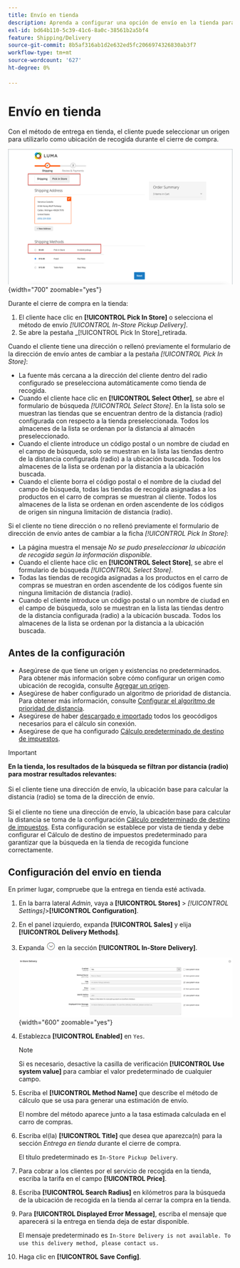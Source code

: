 ```yaml
---
title: Envío en tienda
description: Aprenda a configurar una opción de envío en la tienda para su tienda.
exl-id: bd64b110-5c39-41c6-8a0c-38561b2a5bf4
feature: Shipping/Delivery
source-git-commit: 8b5af316ab1d2e632ed5fc2066974326830ab3f7
workflow-type: tm+mt
source-wordcount: '627'
ht-degree: 0%

---
```


# Envío en tienda

Con el método de entrega en tienda, el cliente puede seleccionar un origen para utilizarlo como ubicación de recogida durante el cierre de compra.

![Método de envío en tienda al finalizar la compra](./assets/luma-in-store-example.png){width="700" zoomable="yes"}

Durante el cierre de compra en la tienda:

1. El cliente hace clic en **[!UICONTROL Pick In Store]** o selecciona el método de envío _[!UICONTROL In-Store Pickup Delivery]_.
1. Se abre la pestaña _[!UICONTROL Pick In Store]_retirada.

Cuando el cliente tiene una dirección o rellenó previamente el formulario de la dirección de envío antes de cambiar a la pestaña _[!UICONTROL Pick In Store]_:

- La fuente más cercana a la dirección del cliente dentro del radio configurado se preselecciona automáticamente como tienda de recogida.
- Cuando el cliente hace clic en **[!UICONTROL Select Other]**, se abre el formulario de búsqueda _[!UICONTROL Select Store]_. En la lista solo se muestran las tiendas que se encuentran dentro de la distancia (radio) configurada con respecto a la tienda preseleccionada. Todos los almacenes de la lista se ordenan por la distancia al almacén preseleccionado.
- Cuando el cliente introduce un código postal o un nombre de ciudad en el campo de búsqueda, solo se muestran en la lista las tiendas dentro de la distancia configurada (radio) a la ubicación buscada. Todos los almacenes de la lista se ordenan por la distancia a la ubicación buscada.
- Cuando el cliente borra el código postal o el nombre de la ciudad del campo de búsqueda, todas las tiendas de recogida asignadas a los productos en el carro de compras se muestran al cliente. Todos los almacenes de la lista se ordenan en orden ascendente de los códigos de origen sin ninguna limitación de distancia (radio).

Si el cliente no tiene dirección o no rellenó previamente el formulario de dirección de envío antes de cambiar a la ficha _[!UICONTROL Pick In Store]_:

- La página muestra el mensaje _No se pudo preseleccionar la ubicación de recogida según la información disponible_.
- Cuando el cliente hace clic en **[!UICONTROL Select Store]**, se abre el formulario de búsqueda _[!UICONTROL Select Store]_.
- Todas las tiendas de recogida asignadas a los productos en el carro de compras se muestran en orden ascendente de los códigos fuente sin ninguna limitación de distancia (radio).
- Cuando el cliente introduce un código postal o un nombre de ciudad en el campo de búsqueda, solo se muestran en la lista las tiendas dentro de la distancia configurada (radio) a la ubicación buscada. Todos los almacenes de la lista se ordenan por la distancia a la ubicación buscada.

## Antes de la configuración

- Asegúrese de que tiene un origen y existencias no predeterminados. Para obtener más información sobre cómo configurar un origen como ubicación de recogida, consulte [Agregar un origen](../inventory-management/sources-add.md).
- Asegúrese de haber configurado un algoritmo de prioridad de distancia. Para obtener más información, consulte [Configurar el algoritmo de prioridad de distancia](../inventory-management/distance-priority-algorithm.md).
- Asegúrese de haber [descargado e importado](../inventory-management/cli.md#import-geocodes) todos los geocódigos necesarios para el cálculo sin conexión.
- Asegúrese de que ha configurado [Cálculo predeterminado de destino de impuestos](../configuration-reference/sales/tax.md#default-tax-destination-calculation).

>[!IMPORTANT]
>
>**En la tienda, los resultados de la búsqueda se filtran por distancia (radio) para mostrar resultados relevantes:**<br><br>
>Si el cliente tiene una dirección de envío, la ubicación base para calcular la distancia (radio) se toma de la dirección de envío.<br><br>
>Si el cliente no tiene una dirección de envío, la ubicación base para calcular la distancia se toma de la configuración [Cálculo predeterminado de destino de impuestos](../configuration-reference/sales/tax.md#default-tax-destination-calculation). Esta configuración se establece por vista de tienda y debe configurar el Cálculo de destino de impuestos predeterminado para garantizar que la búsqueda en la tienda de recogida funcione correctamente.

## Configuración del envío en tienda

En primer lugar, compruebe que la entrega en tienda esté activada.

1. En la barra lateral _Admin_, vaya a **[!UICONTROL Stores]** > _[!UICONTROL Settings]_>**[!UICONTROL Configuration]**.

1. En el panel izquierdo, expanda **[!UICONTROL Sales]** y elija **[!UICONTROL Delivery Methods]**.

1. Expanda ![Selector de expansión](../assets/icon-display-expand.png) en la sección **[!UICONTROL In-Store Delivery]**.

   ![Envío en tienda](../configuration-reference/sales/assets/delivery-methods-in-store-delivery.png){width="600" zoomable="yes"}

1. Establezca **[!UICONTROL Enabled]** en `Yes`.

   >[!NOTE]
   >
   >Si es necesario, desactive la casilla de verificación **[!UICONTROL Use system value]** para cambiar el valor predeterminado de cualquier campo.

1. Escriba el **[!UICONTROL Method Name]** que describe el método de cálculo que se usa para generar una estimación de envío.

   El nombre del método aparece junto a la tasa estimada calculada en el carro de compras.

1. Escriba el(la) **[!UICONTROL Title]** que desea que aparezca(n) para la sección _Entrega en tienda_ durante el cierre de compra.

   El título predeterminado es `In-Store Pickup Delivery`.

1. Para cobrar a los clientes por el servicio de recogida en la tienda, escriba la tarifa en el campo **[!UICONTROL Price]**.

1. Escriba **[!UICONTROL Search Radius]** en kilómetros para la búsqueda de la ubicación de recogida en la tienda al cerrar la compra en la tienda.

1. Para **[!UICONTROL Displayed Error Message]**, escriba el mensaje que aparecerá si la entrega en tienda deja de estar disponible.

   El mensaje predeterminado es `In-Store Delivery is not available. To use this delivery method, please contact us.`

1. Haga clic en **[!UICONTROL Save Config]**.
